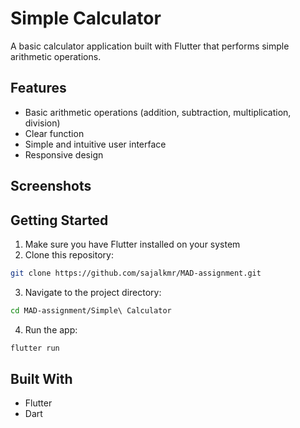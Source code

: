 # Simple Calculator

A basic calculator application built with Flutter that performs simple arithmetic operations.

## Features

- Basic arithmetic operations (addition, subtraction, multiplication, division)
- Clear function
- Simple and intuitive user interface
- Responsive design

## Screenshots



## Getting Started

1. Make sure you have Flutter installed on your system
2. Clone this repository:
```bash
git clone https://github.com/sajalkmr/MAD-assignment.git
```
3. Navigate to the project directory:
```bash
cd MAD-assignment/Simple\ Calculator
```
4. Run the app:
```bash
flutter run
```

## Built With

- Flutter
- Dart



